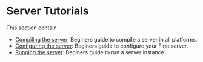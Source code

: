 # Server Tutorials

This section contain 

* [Compiling the server](./0001_how_compile_the_server.md): Beginers guide to compile a server in all platforms.
* [Configuring the server](./0002_how_configure_server.md): Beginers guide to configure your First server.
* [Running the server](./0003_how_run_server.md): Beginers guide to run a server instance.